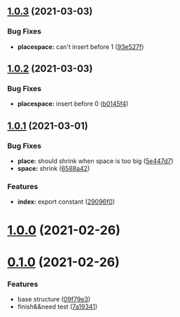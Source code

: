 ## [1.0.3](https://github.com/tqma113/placespace/compare/v1.0.2...v1.0.3) (2021-03-03)

### Bug Fixes

- **placespace:** can't insert before 1 ([93e527f](https://github.com/tqma113/placespace/commit/93e527f3c0f18643141572432cee36fb81a14bbe))

## [1.0.2](https://github.com/tqma113/placespace/compare/v1.0.1...v1.0.2) (2021-03-03)

### Bug Fixes

- **placespace:** insert before 0 ([b0145f4](https://github.com/tqma113/placespace/commit/b0145f428cf1f47162b143d9437059a3622fda7d))

## [1.0.1](https://github.com/tqma113/placespace/compare/v1.0.0...v1.0.1) (2021-03-01)

### Bug Fixes

- **place:** should shrink when space is too big ([5e447d7](https://github.com/tqma113/placespace/commit/5e447d750b6608882f1f7fc325fb19ef455b87b3))
- **space:** shrink ([6588a42](https://github.com/tqma113/placespace/commit/6588a42013848bd2d143b5bd3cdfbe00a34f08a4))

### Features

- **index:** export constant ([29096f0](https://github.com/tqma113/placespace/commit/29096f053b812f1ee5415d1b4a1b8a6b9163d6ae))

# [1.0.0](https://github.com/tqma113/placespace/compare/v0.1.0...v1.0.0) (2021-02-26)

# [0.1.0](https://github.com/tqma113/placespace/compare/09f79e32bccb8a1d04c7e8fec28f171dd8d3a2b7...v0.1.0) (2021-02-26)

### Features

- base structure ([09f79e3](https://github.com/tqma113/placespace/commit/09f79e32bccb8a1d04c7e8fec28f171dd8d3a2b7))
- finish&&need test ([7a19341](https://github.com/tqma113/placespace/commit/7a19341bb747736c5cb8a1384353694787b55d64))
